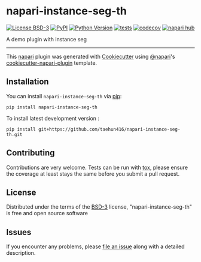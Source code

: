 # napari-instance-seg-th

[![License BSD-3](https://img.shields.io/pypi/l/napari-instance-seg-th.svg?color=green)](https://github.com/taehun416/napari-instance-seg-th/raw/main/LICENSE)
[![PyPI](https://img.shields.io/pypi/v/napari-instance-seg-th.svg?color=green)](https://pypi.org/project/napari-instance-seg-th)
[![Python Version](https://img.shields.io/pypi/pyversions/napari-instance-seg-th.svg?color=green)](https://python.org)
[![tests](https://github.com/taehun416/napari-instance-seg-th/workflows/tests/badge.svg)](https://github.com/taehun416/napari-instance-seg-th/actions)
[![codecov](https://codecov.io/gh/taehun416/napari-instance-seg-th/branch/main/graph/badge.svg)](https://codecov.io/gh/taehun416/napari-instance-seg-th)
[![napari hub](https://img.shields.io/endpoint?url=https://api.napari-hub.org/shields/napari-instance-seg-th)](https://napari-hub.org/plugins/napari-instance-seg-th)

A demo plugin with instance seg

----------------------------------

This [napari] plugin was generated with [Cookiecutter] using [@napari]'s [cookiecutter-napari-plugin] template.

<!--
Don't miss the full getting started guide to set up your new package:
https://github.com/napari/cookiecutter-napari-plugin#getting-started

and review the napari docs for plugin developers:
https://napari.org/stable/plugins/index.html
-->

## Installation

You can install `napari-instance-seg-th` via [pip]:

    pip install napari-instance-seg-th



To install latest development version :

    pip install git+https://github.com/taehun416/napari-instance-seg-th.git


## Contributing

Contributions are very welcome. Tests can be run with [tox], please ensure
the coverage at least stays the same before you submit a pull request.

## License

Distributed under the terms of the [BSD-3] license,
"napari-instance-seg-th" is free and open source software

## Issues

If you encounter any problems, please [file an issue] along with a detailed description.

[napari]: https://github.com/napari/napari
[Cookiecutter]: https://github.com/audreyr/cookiecutter
[@napari]: https://github.com/napari
[MIT]: http://opensource.org/licenses/MIT
[BSD-3]: http://opensource.org/licenses/BSD-3-Clause
[GNU GPL v3.0]: http://www.gnu.org/licenses/gpl-3.0.txt
[GNU LGPL v3.0]: http://www.gnu.org/licenses/lgpl-3.0.txt
[Apache Software License 2.0]: http://www.apache.org/licenses/LICENSE-2.0
[Mozilla Public License 2.0]: https://www.mozilla.org/media/MPL/2.0/index.txt
[cookiecutter-napari-plugin]: https://github.com/napari/cookiecutter-napari-plugin

[file an issue]: https://github.com/taehun416/napari-instance-seg-th/issues

[napari]: https://github.com/napari/napari
[tox]: https://tox.readthedocs.io/en/latest/
[pip]: https://pypi.org/project/pip/
[PyPI]: https://pypi.org/

